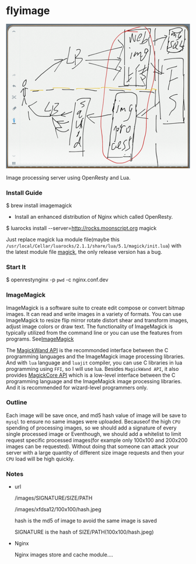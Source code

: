 flyimage
========

![flyimage](flyimages.png)

Image processing server using OpenResty and Lua.

### Install Guide

$ brew install imagemagick

* Install an enhanced distribution of Nginx which called OpenResty.

$ luarocks install --server=http://rocks.moonscript.org magick

Just replace magick lua module file(maybe this `/usr/local/Cellar/luarocks/2.1.1/share/lua/5.1/magick/init.lua`)
with the latest module file [magick](https://github.com/leafo/magick/blob/master/magick/init.lua), the only release version
has a bug.

### Start It

$ openrestynginx -p `pwd` -c nginx.conf.dev

### ImageMagick

ImageMagick is a software suite to create edit compose or convert bitmap images.
It can read and write images in a variety of formats. You can use ImageMagick to
resize flip mirror rotate distort shear and transform images, adjust image colors
or draw text. The functionality of ImageMagick is typically utilized from the command
line or you can use the features from programs.
See[ImageMagick](http://www.imagemagick.org/script/index.php)

The [MagickWand API](http://www.imagemagick.org/script/magick-wand.php) is the recommonded
interface between the C programming languages and the ImageMagick image processing libraries.
And with `lua` language and `luajit` compiler, you can use C libraries in lua programming using
`FFI`, so I will use lua. Besides `MagickWand API`, it also provides
[MagickCore API](http://www.imagemagick.org/script/magick-core.php) which is a low-level interface
between the C programming language and the ImageMagick image processing libraries. And it is
recommended for wizard-level programmers only.

### Outline

Each image will be save once, and md5 hash value of image will be save to `mysql` to
ensure no same images were uploaded. Becauseof the high `CPU` spending of processing
images, so we should add a signature of every single processed image or Eventhough, we should
add a whitelist to limit request specific processed images(for example only 100x100 and 200x200
images can be requested). Without doing that someone can attack your server with a large quantity
of different size image requests and then your `CPU` load will be high quickly.

### Notes

* url

    /images/SIGNATURE/SIZE/PATH

    /images/xfdsa12/100x100/hash.jpeg

    hash is the md5 of image to avoid the same image is saved

    SIGNATURE is the hash of SIZE/PATH(100x100/hash.jpeg)

* Nginx

    Nginx images store and cache module....

